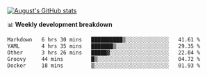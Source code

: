
[![August's GitHub stats](https://github-readme-stats.vercel.app/api?username=zou-weidong&show_icons=true&theme=radical)](https://github.com/zou-weidong)


📊 **Weekly development breakdown**
<!--START_SECTION:waka-->

```txt
Markdown   6 hrs 30 mins   ██████████▒░░░░░░░░░░░░░░   41.61 %
YAML       4 hrs 35 mins   ███████▒░░░░░░░░░░░░░░░░░   29.35 %
Other      3 hrs 26 mins   █████▓░░░░░░░░░░░░░░░░░░░   22.04 %
Groovy     44 mins         █▒░░░░░░░░░░░░░░░░░░░░░░░   04.72 %
Docker     18 mins         ▒░░░░░░░░░░░░░░░░░░░░░░░░   01.93 %
```

<!--END_SECTION:waka-->
